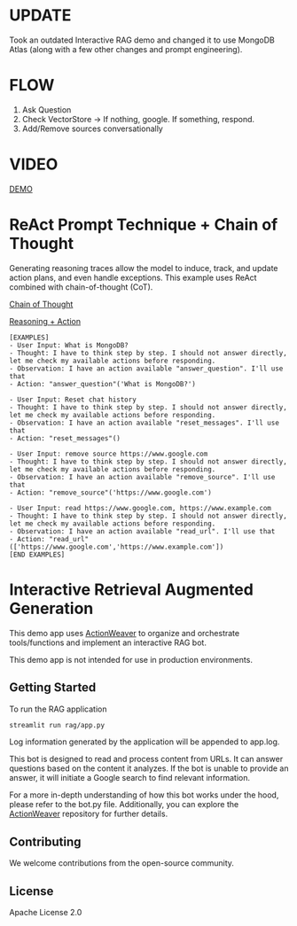 # UPDATE

Took an outdated Interactive RAG demo and changed it to use MongoDB Atlas (along with a few other changes and prompt engineering).

# FLOW
1. Ask Question
2. Check VectorStore -> If nothing, google. If something, respond.
3. Add/Remove sources conversationally

# VIDEO

[DEMO](https://apollo-fv-mneqk.mongodbstitch.com/INTERACTIVE-RAG.mp4)

# ReAct Prompt Technique + Chain of Thought
Generating reasoning traces allow the model to induce, track, and update action plans, and even handle exceptions.
This example uses ReAct combined with chain-of-thought (CoT).

[Chain of Thought](https://www.promptingguide.ai/techniques/cot)

[Reasoning + Action](https://www.promptingguide.ai/techniques/react)

```
[EXAMPLES]
- User Input: What is MongoDB?
- Thought: I have to think step by step. I should not answer directly, let me check my available actions before responding.
- Observation: I have an action available "answer_question". I'll use that
- Action: "answer_question"('What is MongoDB?')

- User Input: Reset chat history
- Thought: I have to think step by step. I should not answer directly, let me check my available actions before responding.
- Observation: I have an action available "reset_messages". I'll use that
- Action: "reset_messages"()

- User Input: remove source https://www.google.com
- Thought: I have to think step by step. I should not answer directly, let me check my available actions before responding.
- Observation: I have an action available "remove_source". I'll use that
- Action: "remove_source"('https://www.google.com')

- User Input: read https://www.google.com, https://www.example.com
- Thought: I have to think step by step. I should not answer directly, let me check my available actions before responding.
- Observation: I have an action available "read_url". I'll use that
- Action: "read_url"(['https://www.google.com','https://www.example.com'])
[END EXAMPLES]
```

# Interactive Retrieval Augmented Generation

This demo app uses [ActionWeaver](https://github.com/TengHu/ActionWeaver/tree/main) to organize and orchestrate tools/functions and implement an interactive RAG bot.

This demo app is not intended for use in production environments.

## Getting Started

To run the RAG application

```bash
streamlit run rag/app.py
```
Log information generated by the application will be appended to app.log.


This bot is designed to read and process content from URLs. 
It can answer questions based on the content it analyzes. 
If the bot is unable to provide an answer, it will initiate a Google search to find relevant information.

For a more in-depth understanding of how this bot works under the hood, please refer to the bot.py file. 
Additionally, you can explore the [ActionWeaver](https://github.com/TengHu/ActionWeaver/tree/main) repository for further details.



## Contributing
We welcome contributions from the open-source community.

## License
Apache License 2.0
